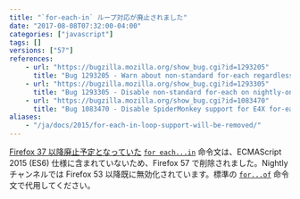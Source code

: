```yaml
---
title: "`for-each-in` ループ対応が廃止されました"
date: "2017-08-08T07:32:00-04:00"
categories: ["javascript"]
tags: []
versions: ["57"]
references:
    - url: "https://bugzilla.mozilla.org/show_bug.cgi?id=1293205"
      title: "Bug 1293205 - Warn about non-standard for-each regardless of JS version number"
    - url: "https://bugzilla.mozilla.org/show_bug.cgi?id=1293305"
      title: "Bug 1293305 - Disable non-standard for-each on nightly-only"
    - url: "https://bugzilla.mozilla.org/show_bug.cgi?id=1083470"
      title: "Bug 1083470 - Disable SpiderMonkey support for E4X for-each"
aliases:
    - "/ja/docs/2015/for-each-in-loop-support-will-be-removed/"
---
```

[Firefox 37 以降廃止予定となっていた](https://www.fxsitecompat.com/ja/docs/2015/for-each-in-loops-are-now-deprecated/) [`for each...in`](https://developer.mozilla.org/docs/Web/JavaScript/Reference/Statements/for_each...in) 命令文は、ECMAScript 2015 (ES6) 仕様に含まれていないため、Firefox 57 で削除されました。Nightly チャンネルでは Firefox 53 以降既に無効化されています。標準の [`for...of`](https://developer.mozilla.org/docs/Web/JavaScript/Reference/Statements/for...of) 命令文で代用してください。
